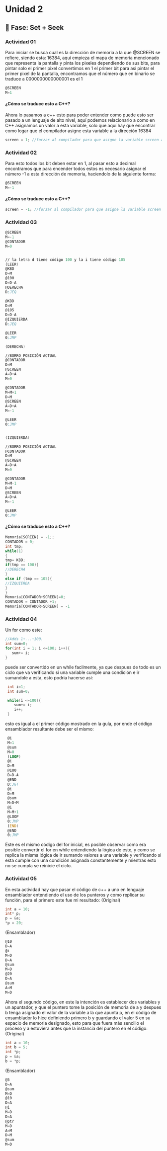 # Unidad 2

## 🔎 Fase: Set + Seek

### Actividad 01
Para iniciar se busca cual es la dirección de memoria a la que @SCREEN se refiere, siendo esta: 16384, aquí empieza el mapa de memoria mencionado que representa la pantalla y pinta los pixeles dependiendo de sus bits, para pintar solo el primer pixel convertimos en 1 el primer bit para asi pintar el primer pixel de la pantalla, encontramos que el número que en binario se traduce a 0000000000000001 es el 1
```asm
@SCREEN
M=1
```
#### ¿Cómo se traduce esto a C++?
Ahora lo pasamos a c++ esto para poder entender como puede esto ser pasado a un lenguaje de alto nivel, aquí podemos relacionarlo a como en C++ asignamos un valor a esta variable, solo que aquí hay que encontrar como logar que el compilador asigne esta variable a la dirección 16384
```c++
screen = 1; //forzar al compilador para que asigne la variable screen a la dirección 16384
```
### Actividad 02
Para esto todos los bit deben estar en 1, al pasar esto a decimal encontramos que para encender todos estos es necesario asignar el número -1 a esta dirección de memoria, haciendolo de la siguiente forma:
```asm
@SCREEN
M=-1
```
#### ¿Cómo se traduce esto a C++?
```c++
screen = -1; //forzar al compilador para que asigne la variable screen a la dirección 16384
```

### Actividad 03
```asm
@SCREEN
M=-1
@CONTADOR
M=0


// la letra d tiene código 100 y la i tiene código 105
(LEER)
@KBD
D=M
@100
D=D-A
@DERECHA
D;JEQ

@KBD
D=M
@105
D=D-A
@IZQUIERDA
D;JEQ

@LEER
0;JMP

(DERECHA)

//BORRO POSICIÓN ACTUAL
@CONTADOR
D=M
@SCREEN
A=D+A
M=0

@CONTADOR
M=M+1
D=M
@SCREEN
A=D+A
M=-1

@LEER
0;JMP


(IZQUIERDA)

//BORRO POSICIÓN ACTUAL
@CONTADOR
D=M
@SCREEN
A=D+A
M=0

@CONTADOR
M=M-1
D=M
@SCREEN
A=D+A
M=-1

@LEER
0;JMP
```
#### ¿Cómo se traduce esto a C++?
``` c++
Memoria[SCREEN] = -1;;
CONTADOR = 0;
int tmp;
while(1)
{
tmp= KBD;
if(tmp == 100){
//DERECHA
}
else if (tmp == 105){
//IZQUIERDA
}
}
Memoria[CONTADOR+SCREEN]=0;
CONTADOR = CONTADOR +1;
Memoria[CONTADOR+SCREEN] = -1

```
### Actividad 04
Un for como este:
````c++
//Adds 1+...+100.
int sum=0;
for(int i = 1; i <=100; i++){
   sum+= i;
}
````
puede ser convertido en un while facilmente, ya que despues de todo es un ciclo que va verificando si una variable cumple una condición e ir sumandole a esta, esto podria hacerse así:
````c++
 int i=1;
 int sum=0;

 while(i <=100){
    sum+= i;
    i++;
 }
````
esto es igual a el primer código mostrado en la guía, por ende el código ensamblador resultante debe ser el mismo:
````asm
 @i 
 M=1
 @sum 
 M=0 
 (LOOP)
 @i
 D=M 
 @100
 D=D-A 
 @END
 D;JGT 
 @i
 D=M 
 @sum
 M=D+M 
 @i
 M=M+1 
 @LOOP
 0;JMP
 (END)
 @END
 0;JMP 
````
Este es el mismo código del for inicial, es posible observar como era posible convertir el for en while entendiendo la lógica de este, y como se replica la misma lógica de ir sumando valores a una variable y verificando si esta cumple con una condición asignada constantemente y mientras esto no se cumpla se reinicie el ciclo.

### Actividad 05
En esta actividad hay que pasar el código de c++ a uno en lenguaje ensamblador entendiendo el uso de los punteros y como replicar su función, para el primero este fue mi resultado:
(Original)
````c++
int a = 10;
int* p;
p = &a;
*p = 20;
````
(Ensamblador)
````asm
@10
D=A
@i
M=D
D=A
@sum
M=D
@20
D=A
@sum
A=M
M=D
````
Ahora el segundo código, en este la intención es establecer dos variables y un apuntador, y que el puntero tome la posición de memoria de a y despues b tenga asignado el valor de la variable a la que apunta p, en el código de ensamblador lo hice definiendo primero b y guardando el valor 5 en su espacio de memoria designado, esto para que fuera más sencillo el proceso y a estuviera antes que la instancia del puntero en el código:
(Original)
````c++
int a = 10;
int b = 5;
int *p;
p = &a;
b = *p;
````
(Ensamblador)
```` asm
@5
D=A
@sum
M=D
@10
D=A
@i
M=D
D=A
@ptr
M=D
A=M
D=M
@sum
M=D
````
